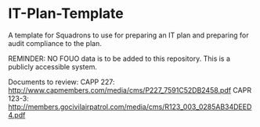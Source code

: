 # IT-Plan-Template
A template for Squadrons to use for preparing an IT plan and preparing for audit compliance to the plan.

REMINDER: NO FOUO data is to be added to this repository. This is a publicly accessible system.

Documents to review:
CAPP 227:   http://www.capmembers.com/media/cms/P227_7591C52DB2458.pdf
CAPR 123-3: http://members.gocivilairpatrol.com/media/cms/R123_003_0285AB34DEED4.pdf
